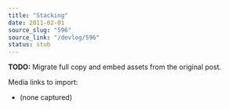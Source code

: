 ```yaml
---
title: "Stacking"
date: 2011-02-01
source_slug: "596"
source_link: "/devlog/596"
status: stub
---
```

**TODO:** Migrate full copy and embed assets from the original post.

Media links to import:
- (none captured)
